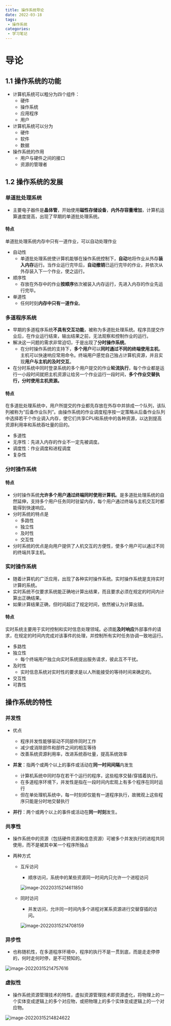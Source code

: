 ```yaml
---
title: 操作系统导论
date: 2022-03-18
tags:
 - 操作系统
categories:
 - 学习笔记
---
```


# 导论	

## 1.1 操作系统的功能

- 计算机系统可以粗分为四个组件：
  - 硬件
  - 操作系统
  - 应用程序
  - 用户
- 计算机系统可以分为
  - 硬件
  - 软件
  - 数据
- 操作系统的作用
  - 用户与硬件之间的接口
  - 资源的管理者

## 1.2 操作系统的发展

### 单道批处理系统

- 主要电子器件是**晶体管**，开始使用**磁性存储设备**，**内外存容量增加**，计算机运算速度提高，出现了早期的单道批处理系统。

#### 特点

单道批处理系统内存中只有一道作业，可以自动处理作业

- 自动性
  - 单道批处理系统使计算机能够在操作系统控制下，**自动**地将作业从外存**装入内存**运行。当作业运行完毕后，**自动撤销**已运行完毕的作业，并依次从外存装入下一个作业，使之运行。
- 顺序性
  - 存放在外存中的作业**按顺序**依次被装入内存运行，先进入内存的作业先运行完毕。
- 单道性
  - 任何时刻**内存中只有一道作业**。

### 多道程序系统

- 早期的多道程序系统**不具有交互功能**，被称为多道批处理系统。程序员提交作业后，在作业运行结束，输出结果之前，无法观察和控制作业的运行。
- 解决这一问题的需求非常迫切，于是出现了**分时操作系统**。
  - 在分时操作系统的支持下，**多个用户**可以**同时通过不同的终端使用主机**，主机可以快速响应常用命令。终端用户感觉自己独占计算机资源，并且实现**用户与主机的及时交互**。
- 在分时系统中同时登录系统的多个用户提交的作业**轮流执行**，每个作业都是运行一小段时间就把主机资源让给另一个作业运行一段时间，**多个作业交替执行，分时使用主机资源。**

#### 特点

​		在多道批处理系统中，用户所提交的作业都先存放在外存中并排成一个队列，该队列被称为“后备作业队列”。由操作系统的作业调度程序按一定策略从后备作业队列中选择若干个作业调入内存，使它们共享CPU和系统中的各种资源，以达到提高资源利用率和系统吞吐量的目的。

- 多道性
- 无序性：先进入内存的作业不一定先被调度。
- 调度性：作业调度和进程调度
- 复杂性

### 分时操作系统

#### 特点

- 分时操作系统**允许多个用户通过终端同时使用计算机**。是多道批处理系统的自然延伸，支持多个用户任务同时驻留内存，每个用户通过终端与主机交互时都能得到快速响应。
- 分时系统的特点是
  - 多路性
  - 独立性
  - 及时性
  - 交互性
- 分时系统的优点是向用户提供了人机交互的方便性，使多个用户可以通过不同的终端共享主机。

### 实时操作系统

- 随着计算机的广泛应用，出现了各种实时操作系统。实时操作系统是支持实时计算的系统。
- 实时系统不仅要求系统能正确地计算出结果，而且要求必须在规定的时间内计算出正确结果。
- 如果计算结果正确，但时间超过了规定时间，依然被认为计算出错。

#### 特点

实时系统主要用于实时控制和实时信息处理领域。必须能**及时响应**外部事件的请求，在规定的时间内完成对该事件的处理，并控制所有实时任务协调一致地运行。

- 多路性
- 独立性
  - 每个终端用户独立向实时系统提出服务请求，彼此互不干扰。
- 及时性
  - 实时信息系统对实时性的要求是以人所能接受的等待时间来确定的。
- 交互性
- 可靠性

## 操作系统的特性

### 并发性

- 优点
  - 程序并发性能够驱动不同部件同时工作
  - 减少或消除部件和部件之间的相互等待
  - 改善系统资源利用率，改进系统吞吐量，提高系统效率

- **并发**：指两个或两个以上的事件或活动在**同一时间间隔**内发生
  - 计算机系统中同时存在若干个运行的程序，这些程序交替/穿插着执行。
  - 在多道程序环境下，并发性是指在一段时间内宏观上有多个程序在同时运行
  - 但在单处理机系统中，每一时刻却仅能有一道程序执行，故微观上这些程序只能是分时地交替执行
- **并行**：两个或两个以上的事件或活动在**同一时刻**发生。

### 共享性

- 操作系统中的资源（包括硬件资源和信息资源）可被多个并发执行的进程共同使用，而不是被其中某一个程序所独占

- 两种方式

  - 互斥访问

    - 顺序访问，系统中的某些资源同一时间内只允许一个进程访问

    ![image-20220315214611850](./1.assets/image-20220315214611850.png)

  - 同时访问

    - 并发访问，允许同一时间内多个进程对某系资源进行交替穿插的访问。

    ![image-20220315214708159](./1.assets/image-20220315214708159.png)

### 异步性

- 也称随机性，在多道程序环境中，程序的执行不是一贯到底，而是走走停停的，何时走何时停，是不可预知的。

![image-20220315214757616](./1.assets/image-20220315214757616.png)

### 虚拟性

- 操作系统资源管理技术的特性，虚拟资源管理技术即资源虚化，将物理上的一个实体变成逻辑上的多个对应物，或把物理上的多个实体变成逻辑上的一个对应物。

![image-20220315214824622](./1.assets/image-20220315214824622.png)
